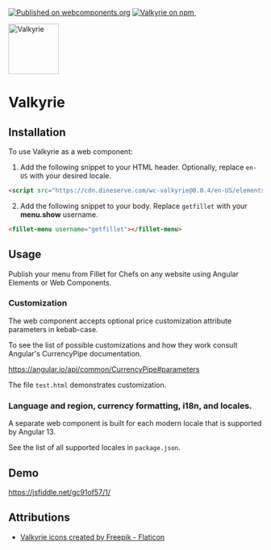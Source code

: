 [![Published on webcomponents.org](https://img.shields.io/badge/webcomponents.org-published-blue.svg)](https://www.webcomponents.org/element/wc-valkyrie)
<a href="https://www.npmjs.com/package/wc-valkyrie">
<img src="https://img.shields.io/npm/v/wc-valkyrie" alt="Valkyrie on npm" />
</a>&nbsp;

<img src="https://user-images.githubusercontent.com/205733/175829113-4682426b-9162-48e6-955d-20c32249d015.png" width="100" height="100"  alt="Valkyrie"/>

# Valkyrie

## Installation

To use Valkyrie as a web component:

1. Add the following snippet to your HTML header. Optionally, replace `en-US` with your desired locale.

```html
<script src="https://cdn.dineserve.com/wc-valkyrie@0.0.4/en-US/elements.js"></script>
```

2. Add the following snippet to your body. Replace `getfillet` with your **menu.show** username.

```html
<fillet-menu username="getfillet"></fillet-menu>
```

## Usage

Publish your menu from Fillet for Chefs on any website using Angular Elements or Web Components.

### Customization

The web component accepts optional price customization attribute parameters in kebab-case.

To see the list of possible customizations and how they work consult Angular's CurrencyPipe documentation.

https://angular.io/api/common/CurrencyPipe#parameters

The file `test.html` demonstrates customization.

### Language and region, currency formatting, i18n, and locales.

A separate web component is built for each modern locale that is supported by Angular 13.

See the list of all supported locales in `package.json`.

## Demo

https://jsfiddle.net/gc91of57/1/

## Attributions

* <a href="https://www.flaticon.com/free-icons/valkyrie" title="valkyrie icons">Valkyrie icons created by Freepik - Flaticon</a>
